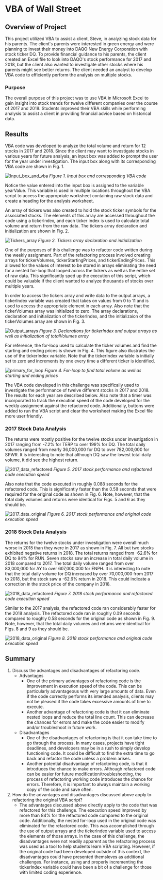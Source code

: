 # VBA of Wall Street

## Overview of Project

This project utilized VBA to assist a client, Steve, in analyzing stock data for his parents. The client's parents were interested in green energy and were planning to invest their money into DAQO New Energy Corporation with stock ticker DQ. To provide financial guidance to his parents, the client created an Excel file to look into DAQO's stock performance for 2017 and 2018, but the client also wanted to investigate other stocks where his parents might see better returns. The client needed an analyst to develop VBA code to efficiently perform the analysis on multiple stocks.

### Purpose

The overall purpose of this project was to use VBA in Microsoft Excel to gain insight into stock trends for twelve different companies over the course of 2017 and 2018. Students improved their VBA skills while performing analysis to assist a client in providing financial advice based on historical data.

## Results

VBA code was developed to analyze the total volume and return for 12 stocks in 2017 and 2018. Since the client may want to investigate stocks in various years for future analysis, an input box was added to prompt the user for the year under investigation. The input box along with its corresponding VBA code are shown in Fig. 1.

![Input_box_and_vba](./Resources/Input_box_and_code.png)
*Figure 1. Input box and corresponding VBA code*

Notice the value entered into the input box is assigned to the variable yearValue. This variable is used in multiple locations throughout the VBA script to access the appropriate worksheet containing raw stock data and create a heading for the analysis worksheet.

An array of tickers was also created to hold the stock ticker symbols for the associated stocks. The elements of this array are accessed throughout the code using a tickerIndex, and each ticker index is used to calculate total volume and return from the raw data. The tickers array declaration and initialization are shown in Fig. 2.

![Tickers_array](./Resources/Tickers_array.png)
*Figure 2. Tickers array declaration and initialization*

One of the purposes of this challenge was to refactor code written during the weekly assignment. Part of the refactoring process involved creating arrays for tickerVolumes, tickerStartingPrices, and tickerEndingPrices. This allowed for the values of interest to be stored in arrays eliminating the need for a nested for-loop that looped across the tickers as well as the entire set of raw data. This significantly sped up the execution of this script, which could be valuable if the client wanted to analyze thousands of stocks over multiple years.

In order to access the tickers array and write data to the output arrays, a tickerIndex variable was created that takes on values from 0 to 11 and is used to access the appropriate element in each array. Also note that the tickerVolumes array was initialized to zero. The array declarations, declaration and initialization of the tickerIndex, and the initializaion of the tickerVolumes array are shown in Fig. 3.

![Output_arrays](./Resources/Ticker_idx_output_arrays_totVol_init.png)
*Figure 3. Declarations for tickerIndex and output arrays as well as initialization of totalVolumes array*

For reference, the for-loop used to calculate the ticker volumes and find the starting and ending prices is shown in Fig. 4. This figure also illustrates the use of the tickerIndex variable. Note that the tickerIndex variable is initially set to zero and increments by one every time a different ticker is identified.

![primary_for_loop](./Resources/For_loop.png)
*Figure 4. For-loop to find total volume as well as starting and ending prices*

The VBA code developed in this challenge was specifically used to investigate the performance of twelve different stocks in 2017 and 2018. The results for each year are described below. Also note that a timer was incorporated to track the execution speed of the code developed for the weekly assignment against the refactored code. Additionally, buttons were added to run the VBA script and clear the worksheet making the Excel file more user friendly.

### 2017 Stock Data Analysis

The returns were mostly positive for the twelve stocks under investigation in 2017 ranging from -7.2% for TERP to over 199% for DQ. The total daily volumes ranged from nearly 36,000,000 for DQ to over 782,000,000 for SPWR. It is interesting to note that although DQ saw the lowest total daily volume, it did see the highest return.

![2017_data_refactored](./Resources/VBA_Challenge_2017.png)
*Figure 5. 2017 stock performance and refactored code execution speed*

Also note that the code executed in roughly 0.088 seconds for the refactored code. This is significantly faster than the 0.58 seconds that were required for the original code as shown in Fig. 6. Note, however, that the total daily volumes and returns were identical for Figs. 5 and 6 as they should be.

![2017_data_original](./Resources/VBA_Challenge_2017_original_code.png)
*Figure 6. 2017 stock performance and original code execution speed*

### 2018 Stock Data Analysis

The returns for the twelve stocks under investigation were overall much worse in 2018 than they were in 2017 as shown in Fig. 7. All but two stocks exhibited negative returns in 2018. The total returns ranged from -62.6% for DQ to 84% for RUN. Seven stocks saw an increase in total daily volume in 2018 compared to 2017. The total daily volume ranged from over 83,000,000 for AY to over 607,000,000 for ENPH. It is interesting to note that the total daily volume for DQ increased by over 70,000,000 from 2017 to 2018, but the stock saw a -62.6% return in 2018. This could indicate a correction in the stock price of the company in 2018.

![2018_data_refactored](./Resources/VBA_Challenge_2018.png)
*Figure 7. 2018 stock performance and refactored code execution speed*

Similar to the 2017 analysis, the refactored code ran considerably faster for the 2018 analysis. The refactored code ran in roughly 0.09 seconds compared to roughly 0.58 seconds for the original code as shown in Fig. 9. Note, however, that the total daily volumes and returns were identical for Figs. 8 and 9 as they should be.

![2018_data_original](./Resources/VBA_Challenge_2018_original_code.png)
*Figure 8. 2018 stock performance and original code execution speed*

## Summary

1. Discuss the advantages and disadvantages of refactoring code.
    - Advantages
        - One of the primary advantages of refactoring code is the improvement in execution speed of the code. This can be particularly advantageous with very large amounts of data. Even if the code correctly performs its intended analysis, clients may not be pleased if the code takes excessive amounts of time to execute.
        - Another advantage of refactoring code is that it can eliminate nested loops and reduce the total line count. This can decrease the chances for errors and make the code easier to modify and/or troubleshoot in future work.
    - Disadvantages
        - One of the disadvantages of refactoring is that it can take time to go through the process. In many cases, projects have tight deadlines, and developers may be in a rush to simply develop functioning code. It could be difficult to find the extra time to go back and refactor the code unless a problem arises.
        - Another potential disadvantage of refactoring code, is that it introduces the chance to make errors. Although refactored code can be easier for future modification/troubleshooting, the process of refactoring working code introduces the chance for errors. Therefore, it is important to always maintain a working copy of the code and save often.
2. How do the advantages and disadvantages discussed above apply to refactoring the original VBA script?
    - The advantages discussed above directly apply to the code that was refactored for this challenge. The execution speed improved by more than 84% for the refactored code compared to the original code. Additionally, the nested for-loop used in the original code was eliminated for the refactored code. This was accomplished through the use of output arrays and the tickerIndex variable used to access the elements of those arrays. In the case of this challenge, the disadvantages were not readily apparent as the refactoring process was used as a tool to help students learn VBA scripting. However, if the original code had been developed outside of this context, the disadvantages could have presented themsleves as additional challenges. For instance, using and properly incrementing the tickerIndex variable could have been a bit of a challenge for those with limited coding experience.

